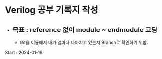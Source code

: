# Verilog 공부 기록지 작성
- ## 목표 : reference 없이 module ~ endmodule 코딩
    - Git을 이용해서 내가 얼마나 나아지고 있는지 Branch로 확인하기 위함.

Start : 2024-01-18
